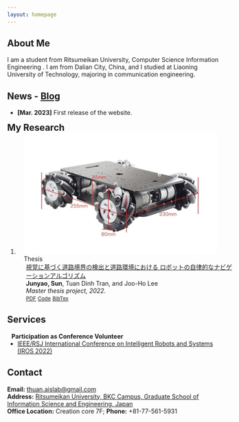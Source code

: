 ```yaml
---
layout: homepage
---
```


## About Me

I am a student from Ritsumeikan University, Computer Science Information Engineering . I am from Dalian City, China, and I studied at Liaoning University of Technology, majoring in communication engineering.


<!--
<strong style="color:#e74d3c; font-weight:600">I am looking for a postdoc or research scientist position in the US and EU. I would appreciate a ping if you see a job I might fit.</strong>
-->

## News - [Blog](https://thuanbb.github.io/blog)
- **[Mar. 2023]** First release of the website.

<h2 id="publications" style="margin: 2px 0px -15px;">My Research <temp style="font-size:15px;"> </temp></h2>

<div class="publications">
<ol class="bibliography">  
<li>
<div class="pub-row">
  <div class="col-sm-3 abbr" style="position: relative;padding-right: 15px;padding-left: 15px;">
    <img src= "/assets/img/project_robot.jpg"
 class="teaser img-fluid z-depth-1">
            <abbr class="badge">Thesis</abbr>
  </div>
  <div id="peng2021copo" class="col-sm-9" style="position: relative;width: 100%;padding-right: 15px;padding-left: 20px;">
      <div class="title"><a href="https://www.sciencedirect.com/science/article/abs/pii/S0924271622001241">視覚に基づく道路境界の検出と道路環境における
ロボットの自律的なナビゲーションアルゴリズム</a></div>
      <div class="author"> <strong>Junyao, Sun</strong>, Tuan Dinh Tran, and Joo-Ho Lee</div>
      <div class="periodical"><em>Master thesis project, 2022.</em>
      </div>
    <div class="links">
      <a href="https://thuanbb.github.io/archive/bach2022featlocJSPRS.pdf" class="btn btn-sm z-depth-0" role="button" target="_blank" style="font-size:12px;">PDF</a>
      <a href="https://github.com/ais-lab/FeatLoc" class="btn btn-sm z-depth-0" role="button" target="_blank" style="font-size:12px;">Code</a>
      <a href="https://thuanbb.github.io/BibTeX/bach2022featloc.txt" class="btn btn-sm z-depth-0" role="button" target="_blank" style="font-size:12px;">BibTex</a>
    </div>
  </div>
</div>
</li>

</ol>
</div>

## Services

<h4 style="margin:0 10px 0;">Participation as Conference Volunteer</h4>

<ul style="margin:0 0 5px;">
  <li><a href="https://www.icra2023.org/"><autocolor>IEEE/RSJ International Conference on Intelligent Robots and Systems (IROS 2022)</autocolor></a></li>
  </ul>


## Contact
**Email:** thuan.aislab@gmail.com
<br>
**Address:** [Ritsumeikan University, BKC Campus, Graduate School of Information Science and Engineering, Japan](http://www.aislab.org/index.php/en/)
<br>
**Office Location:** Creation core 7F; **Phone:** +81-77-561-5931

